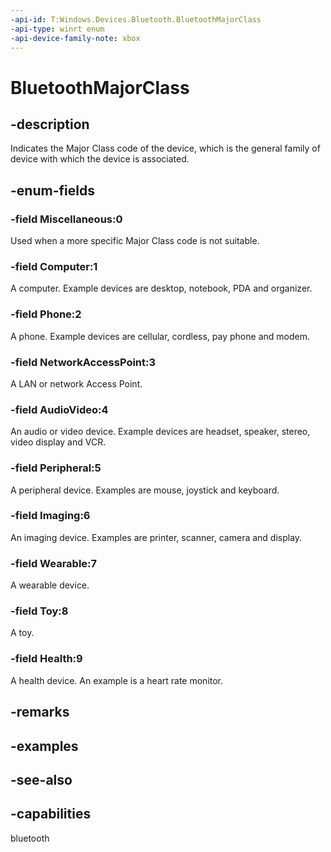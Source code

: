 ```yaml
---
-api-id: T:Windows.Devices.Bluetooth.BluetoothMajorClass
-api-type: winrt enum
-api-device-family-note: xbox
---
```


<!-- Enumeration syntax
public enum Windows.Devices.Bluetooth.BluetoothMajorClass : int
-->

# BluetoothMajorClass

## -description
Indicates the Major Class code of the device, which is the general family of device with which the device is associated.

## -enum-fields
### -field Miscellaneous:0
Used when a more specific Major Class code is not suitable.

### -field Computer:1
A computer. Example devices are desktop, notebook, PDA and organizer.

### -field Phone:2
A phone. Example devices are cellular, cordless, pay phone and modem.

### -field NetworkAccessPoint:3
A LAN or network Access Point.

### -field AudioVideo:4
An audio or video device. Example devices are headset, speaker, stereo, video display and VCR.

### -field Peripheral:5
A peripheral device. Examples are mouse, joystick and keyboard.

### -field Imaging:6
An imaging device. Examples are printer, scanner, camera and display.

### -field Wearable:7
A wearable device.

### -field Toy:8
A toy.

### -field Health:9
A health device. An example is a heart rate monitor.


## -remarks

## -examples

## -see-also


## -capabilities
bluetooth

